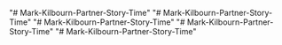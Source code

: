 "# Mark-Kilbourn-Partner-Story-Time" 
"# Mark-Kilbourn-Partner-Story-Time" 
"# Mark-Kilbourn-Partner-Story-Time" 
"# Mark-Kilbourn-Partner-Story-Time" 
"# Mark-Kilbourn-Partner-Story-Time" 
